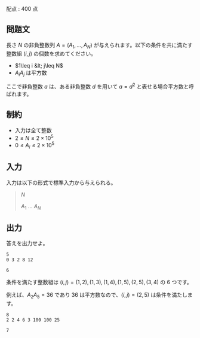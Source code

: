 配点 : $400$ 点

## 問題文

長さ $N$ の非負整数列 $A=(A_1,\ldots,A_N)$ が与えられます。以下の条件を共に満たす整数組 $(i,j)$ の個数を求めてください。

- $1\leq i &lt; j\leq N$
- $A_i A_j$ は平方数

ここで非負整数 $a$ は、ある非負整数 $d$ を用いて $a=d^2$ と表せる場合平方数と呼ばれます。

## 制約

- 入力は全て整数
- $2\leq N\leq 2\times 10^5$
- $0\leq A_i\leq 2\times 10^5$

## 入力

入力は以下の形式で標準入力から与えられる。

> $N$
> 
> $A_1$ $\ldots$ $A_N$

## 出力

答えを出力せよ。

```input1
5
0 3 2 8 12
```

```output1
6
```

条件を満たす整数組は $(i,j)=(1,2),(1,3),(1,4),(1,5),(2,5),(3,4)$ の $6$ つです。

例えば、$A_2A_5=36$ であり $36$ は平方数なので、$(i,j)=(2,5)$ は条件を満たします。

```input2
8
2 2 4 6 3 100 100 25
```

```output2
7
```